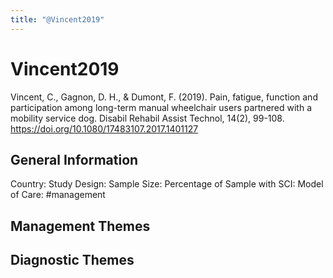 ```yaml
---
title: "@Vincent2019"
---
```


# Vincent2019
Vincent, C., Gagnon, D. H., & Dumont, F. (2019). Pain, fatigue, function and participation among long-term manual wheelchair users partnered with a mobility service dog. Disabil Rehabil Assist Technol, 14(2), 99-108. https://doi.org/10.1080/17483107.2017.1401127 

## General Information
Country: 
Study Design: 
Sample Size: 
Percentage of Sample with SCI:
Model of Care: #management 

## Management Themes


## Diagnostic Themes
